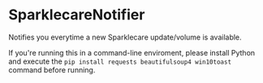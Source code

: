 # SparklecareNotifier
Notifies you everytime a new Sparklecare update/volume is available.

If you're running this in a command-line enviroment, please install Python and execute the `pip install requests beautifulsoup4 win10toast` command before running.
